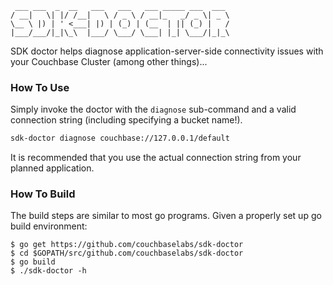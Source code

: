      ___ ___  _  __   ___   ___   ___ _____ ___  ___
    / __|   \| |/ /__|   \ / _ \ / __|_   _/ _ \| _ \
    \__ \ |) | ' <___| |) | (_) | (__  | || (_) |   /
    |___/___/|_|\_\  |___/ \___/ \___| |_| \___/|_|_\

SDK doctor helps diagnose application-server-side connectivity issues with your Couchbase Cluster (among other things)...

### How To Use
Simply invoke the doctor with the `diagnose` sub-command and a valid connection string (including specifying a bucket name!).

```bash
sdk-doctor diagnose couchbase://127.0.0.1/default
```

It is recommended that you use the actual connection string from your planned application.


### How To Build
The build steps are similar to most go programs.  Given a properly set up go build environment:

```
$ go get https://github.com/couchbaselabs/sdk-doctor
$ cd $GOPATH/src/github.com/couchbaselabs/sdk-doctor
$ go build
$ ./sdk-doctor -h
```
